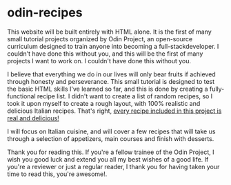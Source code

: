 # odin-recipes
This website will be built entirely with HTML alone. It is the first of many small tutorial projects organized by Odin Project, an open-source curriculum designed to train anyone into becoming a full-stackdeveloper. I couldn't have done this without you, and this will be the first of many projects I want to work on. I couldn't have done this without you.
<p>I believe that everything we do in our lives will only bear fruits if achieved through honesty and perseverance. This small tutorial is designed to test the basic HTML skills I've learned so far, and this is done by creating a fully-functional recipe list. I didn't want to create a list of random recipes, so I took it upon myself to create a rough layout, with 100% realistic and delicious Italian recipes. That's right, <u>every recipe included in this project is real and delicious!</u></p>

<p>I will focus on Italian cuisine, and will cover a few recipes that will take us through a selection of appetizers, main courses and finish with desserts.</p>

<p>Thank you for reading this. If you're a fellow trainee of the Odin Project, I wish you good luck and extend you all my best wishes of a good life. If you're a reviewer or just a regular reader, I thank you for having taken your time to read this, you're awesome!.</p>  


